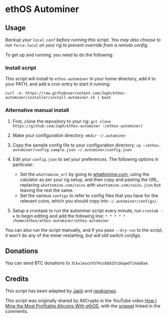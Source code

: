 # ethOS Autominer

## Usage

_Backup your `local.conf` before running this script. You may also choose to run `force-local` on your rig to prevent override from a remote config._

To get up and running, you need to do the following:

### Install script

This script will install to `ethos-autominer` in your home directory, add it to your PATH, and add a cron entry to start it running:

```
curl -o- https://raw.githubusercontent.com/Japh/ethos-autominer/installer/install-autominer.sh | bash
```

### Alternative manual install

1. First, clone the repository to your rig:
    `git clone https://github.com/Japh/ethos-autominer ~/ethos-autominer/`

2. Make your configuration directory:
    `mkdir ~/.autominer`

3. Copy the sample config file to your configuration directory:
    `cp ~/ethos-autominer/config.sample.json ~/.autominer/config.json`

4. Edit your `config.json` to set your preferences. The following options in particular:
    * Set the `whattomine_url` by going to [whattomine.com](https://whattomine.com), using the calulator as per your rig setup, and then copy and pasting the URL, replacing `whattomine.com/coins` with `whattomine.com/coins.json` but leaving the rest the same.
    * Set the various `configs` to refer to config files that you have for the relevant coins, which you should copy into `~/.autominer/configs/`.

5. Setup a crontask to run the autominer script every minute, run `crontab -e` to begin editing and add the following line:
    `* * * * * /home/ethos/ethos-autominer/ethos-autominer`

You can also run the script manually, and if you pass `--dry-run` to the script, it won't do any of the miner restarting, _but will still switch configs_.

## Donations

You can send BTC donations to `3Ckx1eocUY5fHinbDXZtCGGqwdT1VwGBa4`.

## Credits

This script has been adapted by [Japh](https://github.com/japh) and [neokjames](https://github.com/neokjames).

This script was originally shared by AllCrypto in the YouTube video [How I Mine the Most Profitable Altcoins With ethOS](https://www.youtube.com/watch?v=vf0doK-j54g), with the [snippet](http://textuploader.com/dl3w5) linked in the comments.
